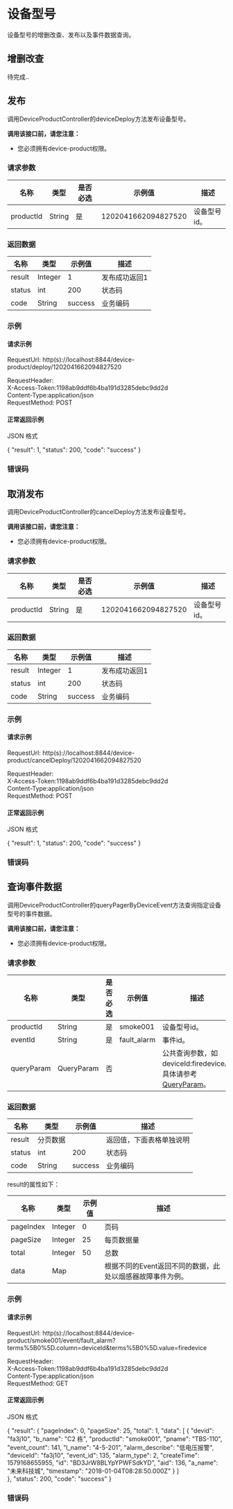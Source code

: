# 设备型号
设备型号的增删改查、发布以及事件数据查询。

## 增删改查
待完成..

## 发布
调用DeviceProductController的deviceDeploy方法发布设备型号。

**调用该接口前，请您注意：**
- 您必须拥有device-product权限。

### 请求参数
名称       | 类型 | 是否必选 | 示例值 | 描述
-------------- | ------------- | ------------- | ------------- | ------------- 
productId | String | 是 | 1202041662094827520 | 设备型号id。

### 返回数据
名称       | 类型 | 示例值 | 描述
-------------- | ------------- | ------------- | ------------- 
result | Integer | 1 | 发布成功返回1
status | int | 200 | 状态码
code | String  | success | 业务编码

### 示例

#### 请求示例
RequestUrl: http(s)://localhost:8844/device-product/deploy/1202041662094827520  

RequestHeader:  
    X-Access-Token:1198ab9ddf6b4ba191d3285debc9dd2d  
    Content-Type:application/json  
RequestMethod: POST  

#### 正常返回示例

JSON 格式

{
    "result": 1,
    "status": 200,
    "code": "success"
}

### 错误码

## 取消发布
调用DeviceProductController的cancelDeploy方法发布设备型号。

**调用该接口前，请您注意：**
- 您必须拥有device-product权限。

### 请求参数
名称       | 类型 | 是否必选 | 示例值 | 描述
-------------- | ------------- | ------------- | ------------- | ------------- 
productId | String | 是 | 1202041662094827520 | 设备型号id。

### 返回数据
名称       | 类型 | 示例值 | 描述
-------------- | ------------- | ------------- | ------------- 
result | Integer | 1 | 发布成功返回1
status | int | 200 | 状态码
code | String  | success | 业务编码

### 示例

#### 请求示例
RequestUrl: http(s)://localhost:8844/device-product/cancelDeploy/1202041662094827520  

RequestHeader:  
    X-Access-Token:1198ab9ddf6b4ba191d3285debc9dd2d  
    Content-Type:application/json  
RequestMethod: POST  

#### 正常返回示例

JSON 格式

{
    "result": 1,
    "status": 200,
    "code": "success"
}

### 错误码

## 查询事件数据
调用DeviceProductController的queryPagerByDeviceEvent方法查询指定设备型号的事件数据。

**调用该接口前，请您注意：**
- 您必须拥有device-product权限。

### 请求参数
名称       | 类型 | 是否必选 | 示例值 | 描述
-------------- | ------------- | ------------- | ------------- | ------------- 
productId | String | 是 | smoke001 | 设备型号id。
eventId | String | 是 | fault_alarm | 事件id。
queryParam | QueryParam | 否 |  | 公共查询参数，如deviceId:firedevice。具体请参考[QueryParam](../query-param.md)。

### 返回数据
名称       | 类型 | 示例值 | 描述
-------------- | ------------- | ------------- | ------------- 
result | 分页数据 |  | 返回值，下面表格单独说明
status | int | 200 | 状态码
code | String  | success | 业务编码

result的属性如下：

名称       | 类型 | 示例值 | 描述
-------------- | ------------- | ------------- | ------------- 
pageIndex | Integer | 0 | 页码
pageSize | Integer | 25 | 每页数据量
total | Integer  | 50 | 总数
data | Map  |  | 根据不同的Event返回不同的数据，此处以烟感器故障事件为例。


### 示例

#### 请求示例
RequestUrl: http(s)://localhost:8844/device-product/smoke001/event/fault_alarm?terms%5B0%5D.column=deviceId&terms%5B0%5D.value=firedevice  

RequestHeader:  
    X-Access-Token:1198ab9ddf6b4ba191d3285debc9dd2d  
    Content-Type:application/json  
RequestMethod: GET  

#### 正常返回示例

JSON 格式

{
    "result": {
      "pageIndex": 0,
      "pageSize": 25,
      "total": 1,
      "data": [
        {
                        "devid": "fa3j10",
                        "b_name": "C2 栋",
                        "productId": "smoke001",
                        "pname": "TBS-110",
                        "event_count": 141,
                        "l_name": "4-5-201",
                        "alarm_describe": "低电压报警",
                        "deviceId": "fa3j10",
                        "event_id": 135,
                        "alarm_type": 2,
                        "createTime": 1579168655955,
                        "id": "BD3JrW8BLYpYPWFSdkYD",
                        "aid": 136,
                        "a_name": "未来科技城",
                        "timestamp": "2018-01-04T08:28:50.000Z"
                    }
      ]  
    },
    "status": 200,
    "code": "success"
}

### 错误码